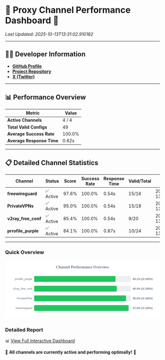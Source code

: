 # 🌟 Proxy Channel Performance Dashboard 🌟

_Last Updated: 2025-10-13T13:31:02.910182_

---

## 👩‍💻 Developer Information

- **[GitHub Profile](https://github.com/4n0nymou3)**  
- **[Project Repository](https://github.com/4n0nymou3/multi-proxy-config-fetcher)**  
- **[X (Twitter)](https://x.com/4n0nymou3)**  

---

## 📊 Performance Overview

| Metric                | Value       |
|-----------------------|-------------|
| **Active Channels**   | 4 / 4       |
| **Total Valid Configs** | 49          |
| **Average Success Rate** | 100.0%      |
| **Average Response Time** | 0.62s       |

---

## 📋 Detailed Channel Statistics

| Channel          | Status     | Score  | Success Rate | Response Time | Valid/Total | Last Success               |
|------------------|------------|--------|--------------|---------------|-------------|----------------------------|
| **freewireguard**  | ✅ Active  | 97.6%  | 100.0% | 0.54s         | 15/16       | 2025-10-13T13:31:02.908363 |
| **PrivateVPNs**  | ✅ Active  | 95.0%  | 100.0% | 0.54s         | 15/18       | 2025-10-13T13:31:02.346277 |
| **v2ray_free_conf**  | ✅ Active  | 85.4%  | 100.0% | 0.54s         | 9/20       | 2025-10-13T13:31:01.769840 |
| **prrofile_purple**  | ✅ Active  | 84.1%  | 100.0% | 0.87s         | 10/24       | 2025-10-13T13:31:01.170468 |

---

### Quick Overview
<div align="center">
  <a href="https://raw.githubusercontent.com/nullluser/NullRepo/refs/heads/main/assets/channel_stats_chart.svg">
    <img src="https://raw.githubusercontent.com/nullluser/NullRepo/refs/heads/main/assets/channel_stats_chart.svg" alt="Source Performance Statistics" width="800">
  </a>
</div>

### Detailed Report
📊 [View Full Interactive Dashboard](https://htmlpreview.github.io/?https://github.com/nullluser/NullRepo/blob/main/assets/performance_report.html)

🎉 **All channels are currently active and performing optimally!** 🎉
